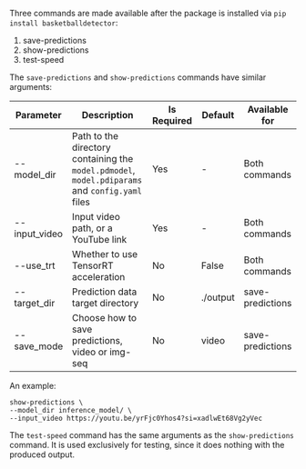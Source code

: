 Three commands are made available after the package is installed via `pip install basketballdetector`:
1. save-predictions
2. show-predictions
3. test-speed

The `save-predictions` and `show-predictions` commands have similar arguments:

| Parameter        | Description                                                                                     | Is Required | Default  | Available for    |
|------------------|-------------------------------------------------------------------------------------------------|-------------|----------|------------------|
| --model_dir      | Path to the directory containing the `model.pdmodel`, `model.pdiparams` and `config.yaml` files | Yes         | -        | Both commands    |
| --input_video    | Input video path, or a YouTube link                                                             | Yes         | -        | Both commands    |
| --use_trt        | Whether to use TensorRT acceleration                                                            | No          | False    | Both commands    |
| --target_dir     | Prediction data target directory                                                                | No          | ./output | save-predictions |
| --save_mode      | Choose how to save predictions, video or img-seq                                                | No          | video    | save-predictions |

An example:
```shell
show-predictions \
--model_dir inference_model/ \
--input_video https://youtu.be/yrFjc0Yhos4?si=xadlwEt68Vg2yVec
```

The `test-speed` command has the same arguments as the `show-predictions` command.
It is used exclusively for testing, since it does nothing with the produced output.
